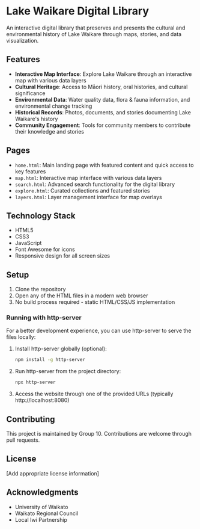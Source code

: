 # Lake Waikare Digital Library

An interactive digital library that preserves and presents the cultural and environmental history of Lake Waikare through maps, stories, and data visualization.

## Features

- **Interactive Map Interface**: Explore Lake Waikare through an interactive map with various data layers
- **Cultural Heritage**: Access to Māori history, oral histories, and cultural significance
- **Environmental Data**: Water quality data, flora & fauna information, and environmental change tracking
- **Historical Records**: Photos, documents, and stories documenting Lake Waikare's history
- **Community Engagement**: Tools for community members to contribute their knowledge and stories

## Pages

- `home.html`: Main landing page with featured content and quick access to key features
- `map.html`: Interactive map interface with various data layers
- `search.html`: Advanced search functionality for the digital library
- `explore.html`: Curated collections and featured stories
- `layers.html`: Layer management interface for map overlays

## Technology Stack

- HTML5
- CSS3
- JavaScript
- Font Awesome for icons
- Responsive design for all screen sizes

## Setup

1. Clone the repository
2. Open any of the HTML files in a modern web browser
3. No build process required - static HTML/CSS/JS implementation

### Running with http-server

For a better development experience, you can use http-server to serve the files locally:

1. Install http-server globally (optional):
   ```bash
   npm install -g http-server
   ```

2. Run http-server from the project directory:
   ```bash
   npx http-server
   ```

3. Access the website through one of the provided URLs (typically http://localhost:8080)

## Contributing

This project is maintained by Group 10. Contributions are welcome through pull requests.

## License

[Add appropriate license information]

## Acknowledgments

- University of Waikato
- Waikato Regional Council
- Local Iwi Partnership 